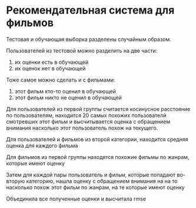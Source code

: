 # Рекомендательная система для фильмов
Тестовая и обучающая выборка разделены случайным образом.

Пользователей из тестовой можно разделить на две части:
1. их оценки есть в обучающей
2. их оценок нет в обучающей

Тоже самое можно сделать и с фильмами:
1. этот фильм кто-то оценил в обучающей
2. этот фильм никто не оценил в обучающей

Для пользователей из первой группы считается косинусное расстояние по пользователям, находится 20 самых похожих пользователй смотревших этот фильм и высчитывается оценка с обращением внимания насколько этот пользователь похож на текущего.

Для пользователей и фильмов из второй категории, находится средняя оценка для каждого фильма

Для фильмов из первой группы находятся похожие фильмы по жанрам, которые имеют оценку

Затем для каждой пары пользователь и фильм, которые попадают во-вторую категорию, нашла оценку с обращением внимания на на то насколько похож этот фильм по жанрам, на те которые имеют оценку

Объединила все полученные оценки и высчитала rmse
